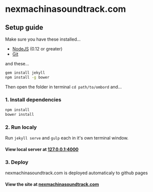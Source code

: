 # nexmachinasoundtrack.com

## Setup guide
Make sure you have these installed...

- [NodeJS](https://nodejs.org/en/) (0.12 or greater)
- [Git](https://git-scm.com/)

and these...

```bash
gem install jekyll
npm install -g bower
```

Then open the folder in terminal `cd path/to/ombord` and...

### 1. Install dependencies
```bash
npm install
bower install
```

### 2. Run localy

Run `jekyll serve` and `gulp` each in it's own terminal window.

#### View local server at [127.0.0.1:4000](http://127.0.0.1:4000/)

### 3. Deploy
nexmachinasoundtrack.com is deployed automaticaly to github pages

#### View the site at [nexmachinasoundtrack.com](http://nexmachinasoundtrack.com/)
